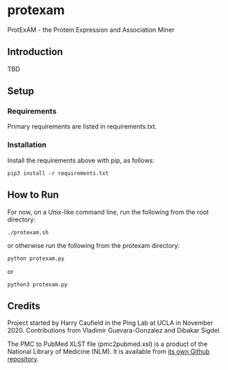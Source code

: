 # protexam
ProtExAM - the Protein Expression and Association Miner

## Introduction
TBD

## Setup

### Requirements
Primary requirements are listed in requirements.txt.

### Installation
Install the requirements above with pip, as follows:
```
pip3 install -r requirements.txt
```

## How to Run

For now, on a Unix-like command line, run the following from the root directory:
```
./protexam.sh
```
or otherwise run the following from the protexam directory:
```
python protexam.py
```
or
```
python3 protexam.py
```

## Credits
Project started by Harry Caufield in the Ping Lab at UCLA in November 2020.
Contributions from Vladimir Guevara-Gonzalez and Dibakar Sigdel.

The PMC to PubMed XLST file (pmc2pubmed.xsl) is a product of the National Library of Medicine (NLM).
It is available from [its own Github repository](https://github.com/ncbi/PMCXMLConverters).
